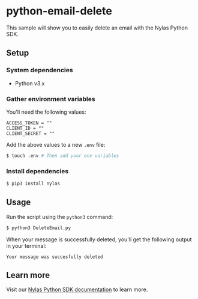# python-email-delete

This sample will show you to easily delete an email with the Nylas Python SDK.

## Setup

### System dependencies

- Python v3.x

### Gather environment variables

You'll need the following values:

```text
ACCESS_TOKEN = ""
CLIENT_ID = ""
CLIENT_SECRET = ""
```

Add the above values to a new `.env` file:

```bash
$ touch .env # Then add your env variables
```

### Install dependencies

```bash
$ pip3 install nylas
```

## Usage

Run the script using the `python3` command:

```bash
$ python3 DeleteEmail.py
```

When your message is successfully deleted, you'll get the following output in your terminal:

```text
Your message was succesfully deleted
```

## Learn more

Visit our [Nylas Python SDK documentation](https://developer.nylas.com/docs/developer-tools/sdk/python-sdk/) to learn more.
